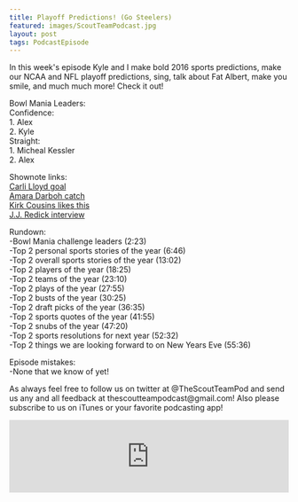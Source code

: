 ```yaml
---
title: Playoff Predictions! (Go Steelers)
featured: images/ScoutTeamPodcast.jpg
layout: post
tags: PodcastEpisode
---
```


<p>In this week's episode Kyle and I make bold 2016 sports predictions, make our NCAA and NFL playoff predictions, sing, talk about Fat Albert, make you smile, and much much more! Check it out!</p>
<p>Bowl Mania Leaders:
<br>Confidence:
<br>1. Alex
<br>2. Kyle
<br>Straight:
<br>1. Micheal Kessler
<br>2. Alex</p>
<p>Shownote links:
<br><a target="_blank" href="https://www.youtube.com/watch?v=mBosyOJ3PIY">Carli Lloyd goal</a>
<br><a target="_blank" href="https://www.youtube.com/watch?v=a2R_jsR9FRw">Amara Darboh catch</a>
<br><a target="_blank" href="https://www.youtube.com/watch?v=bsB7UQ8BlE0">Kirk Cousins likes this</a>
<br><a target="_blank" href="https://www.youtube.com/watch?v=CC0RD_sQq-E">J.J. Redick interview</a></p>
<p>Rundown:
<br>-Bowl Mania challenge leaders (2:23)
<br>-Top 2 personal sports stories of the year (6:46)
<br>-Top 2 overall sports stories of the year (13:02)
<br>-Top 2 players of the year (18:25)
<br>-Top 2 teams of the year (23:10)
<br>-Top 2 plays of the year (27:55)
<br>-Top 2 busts of the year (30:25)
<br>-Top 2 draft picks of the year (36:35)
<br>-Top 2 sports quotes of the year (41:55)
<br>-Top 2 snubs of the year (47:20)
<br>-Top 2 sports resolutions for next year (52:32)
<br>-Top 2 things we are looking forward to on New Years Eve (55:36)</p>
<p>Episode mistakes: 
<br>-None that we know of yet!</p>
<p>As always feel free to follow us on twitter at @TheScoutTeamPod and send us any and all feedback at thescoutteampodcast@gmail.com! Also please subscribe to us on iTunes or your favorite podcasting app!</p>
<iframe src="https://www.spreaker.com/embed/player/standard?episode_id=7521116&autoplay=false" style="width: 100%; height: 131px;" frameborder="0" scrolling="no"></iframe>
<br>
